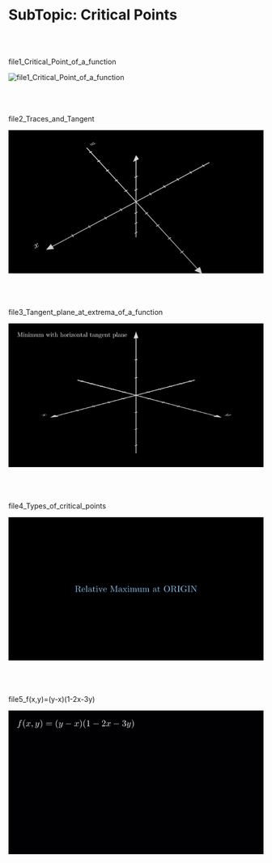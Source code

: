 <h1><div align=”center”><b>SubTopic: Critical Points</b></h1></div>
<br/></br>

<tab>file1_Critical_Point_of_a_function

![file1_Critical_Point_of_a_function](https://github.com/vnb09/FSF-mathematics-python-code-archive/blob/fsf_tasks/FSF-2020/approximations-and-optimizations/Critical-Points/file1_Critical_Point_of_a_function.gif?raw=true)
<br/></br>
<br/></br>

<tab>file2_Traces_and_Tangent
 
![file2_Traces_and_Tangent](https://github.com/vnb09/FSF-mathematics-python-code-archive/blob/fsf_tasks/FSF-2020/approximations-and-optimizations/Critical-Points/file2_Traces_and_Tangent.gif?raw=true)
<br/></br>
<br/></br>

<tab>file3_Tangent_plane_at_extrema_of_a_function
 
![file3_Tangent_plane_at_extrema_of_a_function](https://github.com/vnb09/FSF-mathematics-python-code-archive/blob/fsf_tasks/FSF-2020/approximations-and-optimizations/Critical-Points/file3_Tangent_plane_at_extrema_of_a_function.gif?raw=true)
<br/></br>
<br/></br>

<tab>file4_Types_of_critical_points
 
![file4_Types_of_critical_points](https://github.com/vnb09/FSF-mathematics-python-code-archive/blob/fsf_tasks/FSF-2020/approximations-and-optimizations/Critical-Points/file4_Types_of_critical_points.gif?raw=true)
<br/></br>
<br/></br>

<tab>file5_f(x,y)=(y-x)(1-2x-3y)
 
![file5_f(x,y)=(y-x)(1-2x-3y)](https://github.com/vnb09/FSF-mathematics-python-code-archive/blob/fsf_tasks/FSF-2020/approximations-and-optimizations/Critical-Points/file5_f(x%2Cy)%3D(y-x)(1-2x-3y).gif?raw=true)
<br/></br>
<br/></br>

